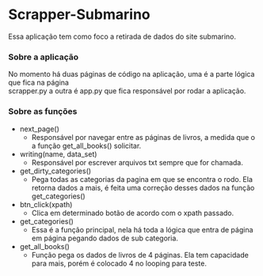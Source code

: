 # Scrapper-Submarino

Essa aplicação tem como foco a retirada de dados do site submarino. 

### Sobre a aplicação

No momento há duas páginas de código na aplicação, uma é a parte lógica que fica na página\
scrapper.py a outra é app.py que fica responsável por rodar a aplicação. 

### Sobre as funções

* next_page()
    * Responsável por navegar entre as páginas de livros, a medida que o a função get_all_books() solicitar.
* writing(name, data_set)
    * Responsável por escrever arquivos txt sempre que for chamada. 
* get_dirty_categories()
    * Pega todas as categorias da pagina em que se encontra o rodo. Ela retorna dados a mais, é feita uma correção desses dados
     na função get_categories()
* btn_click(xpath)
    * Clica em determinado botão de acordo com o xpath passado.
* get_categories()
    * Essa é a função principal, nela há toda a lógica que entra de página em página pegando dados de sub categoria.
* get_all_books()
    * Função pega os dados de livros de 4 páginas. Ela tem capacidade para mais, porém é colocado 4 no looping 
    para teste. 
    